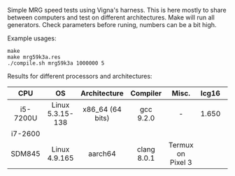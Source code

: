 Simple MRG speed tests using Vigna's harness. This is here mostly to share
between computers and test on different architectures. Make will run all
generators. Check parameters before runing, numbers can be a bit high.

Example usages:
```
make
make mrg59k3a.res
./compile.sh mrg59k3a 1000000 5
```

Results for different processors and architectures:

| CPU | OS | Architecture | Compiler | Misc. | lcg16 | mrg16_1 | mrg16_2 | mrg16_3 | mrg8 | mrg59k3a | mrg59p2a | mrg59p2b | mrg59p3c |
|:---:|:--:|:------------:|:--------:|:-----:|:-----:|:-------:|:-------:|:-------:|:----:|:--------:|:--------:|:--------:|:--------:|
| i5-7200U | Linux 5.3.15-138 | x86_64 (64 bits) | gcc 9.2.0 | - | 1.650 | 12.827 | 6.980 | 9.900 | 6.123 | 10.495 | 11.694 | 14.286 | 16.553 |
| i7-2600 |
| SDM845| Linux 4.9.165 | aarch64 | clang 8.0.1 | Termux on Pixel 3 |
